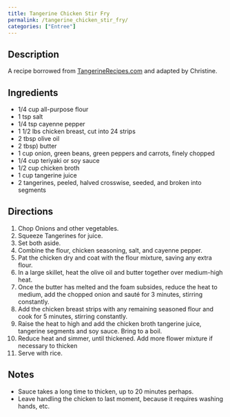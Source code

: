 ```yaml
---
title: Tangerine Chicken Stir Fry
permalink: /tangerine_chicken_stir_fry/
categories: ["Entree"]
---
```


Description
-----------

A recipe borrowed from [TangerineRecipes.com](http://www.tangerinerecipes.com/tasty-tangerine-chicken.html) and adapted by Christine.

Ingredients
-----------

-   1/4 cup all-purpose flour
-   1 tsp salt
-   1/4 tsp cayenne pepper
-   1 1/2 lbs chicken breast, cut into 24 strips
-   2 tbsp olive oil
-   2 tbsp) butter
-   1 cup onion, green beans, green peppers and carrots, finely chopped
-   1/4 cup teriyaki or soy sauce
-   1/2 cup chicken broth
-   1 cup tangerine juice
-   2 tangerines, peeled, halved crosswise, seeded, and broken into segments

Directions
----------

1.  Chop Onions and other vegetables.
2.  Squeeze Tangerines for juice.
3.  Set both aside.
4.  Combine the flour, chicken seasoning, salt, and cayenne pepper.
5.  Pat the chicken dry and coat with the flour mixture, saving any extra flour.
6.  In a large skillet, heat the olive oil and butter together over medium-high heat.
7.  Once the butter has melted and the foam subsides, reduce the heat to medium, add the chopped onion and sauté for 3 minutes, stirring constantly.
8.  Add the chicken breast strips with any remaining seasoned flour and cook for 5 minutes, stirring constantly.
9.  Raise the heat to high and add the chicken broth tangerine juice, tangerine segments and soy sauce. Bring to a boil.
10. Reduce heat and simmer, until thickened. Add more flower mixture if necessary to thicken
11. Serve with rice.

Notes
-----

-   Sauce takes a long time to thicken, up to 20 minutes perhaps.
-   Leave handling the chicken to last moment, because it requires washing hands, etc.


